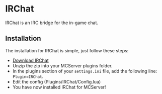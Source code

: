 IRChat
=====

IRChat is an IRC bridge for the in-game chat.

Installation
------------

The installation for IRChat is simple, just follow these steps:

 * [Download IRChat](https://github.com/jan64/IRChat/archive/master.zip)
 * Unzip the zip into your MCServer plugins folder.
 * In the plugins section of your `settings.ini` file, add the following line: `Plugin=IRChat`.
 * Edit the config (Plugins/IRChat/Config.lua)
 * You have now installed IRChat for MCServer!
